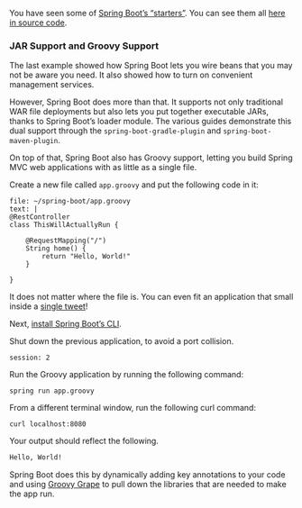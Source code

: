 
You have seen some of [Spring Boot’s “starters”](https://docs.spring.io/spring-boot/docs/2.5.0/reference/htmlsingle/#using-boot-starter). You can see them all [here in source code](https://github.com/spring-projects/spring-boot/tree/main/spring-boot-project/spring-boot-starters).

### JAR Support and Groovy Support

The last example showed how Spring Boot lets you wire beans that you may not be aware you need. It also showed how to turn on convenient management services.

However, Spring Boot does more than that. It supports not only traditional WAR file deployments but also lets you put together executable JARs, thanks to Spring Boot’s loader module. The various guides demonstrate this dual support through the `spring-boot-gradle-plugin` and `spring-boot-maven-plugin`.

On top of that, Spring Boot also has Groovy support, letting you build Spring MVC web applications with as little as a single file.

Create a new file called `app.groovy` and put the following code in it:

```editor:append-lines-to-file
file: ~/spring-boot/app.groovy
text: |
@RestController
class ThisWillActuallyRun {

    @RequestMapping("/")
    String home() {
        return "Hello, World!"
    }

}
``` 

It does not matter where the file is. You can even fit an application that small inside a [single tweet](https://twitter.com/rob_winch/status/364871658483351552)!

Next, [install Spring Boot’s CLI](https://docs.spring.io/spring-boot/docs/2.5.0/reference/htmlsingle/#getting-started-installing-the-cli).

Shut down the previous application, to avoid a port collision.
```terminal:interrupt
session: 2
```

Run the Groovy application by running the following command:

```execute-2
spring run app.groovy
```

From a different terminal window, run the following curl command:
```execute-1
curl localhost:8080
```
Your output should reflect the following.
```bash
Hello, World!
```
Spring Boot does this by dynamically adding key annotations to your code and using [Groovy Grape](http://www.groovy-lang.org/Grape) to pull down the libraries that are needed to make the app run.
